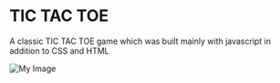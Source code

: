 # TIC TAC TOE 
A classic TIC TAC TOE game which was built mainly with javascript in addition to CSS and HTML

![My Image](https://github.com/Shtaiwee1/JS/Capture.PNG)



